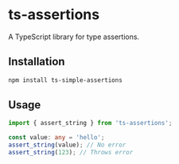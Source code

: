 # ts-assertions

A TypeScript library for type assertions.

## Installation

```bash
npm install ts-simple-assertions
```

## Usage

```typescript
import { assert_string } from 'ts-assertions';

const value: any = 'hello';
assert_string(value); // No error
assert_string(123); // Throws error
```
